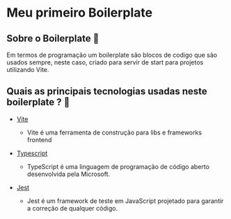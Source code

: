 <div>
<h1> Meu primeiro Boilerplate </h1>
</div>

## Sobre o Boilerplate 📀

Em termos de programação um boilerplate são blocos de codigo que são usados sempre, neste caso, criado para servir de start 
para projetos utilizando Vite.

## Quais as principais tecnologias usadas neste boilerplate ? 🤔

- [Vite](https://vitejs.dev/)
  - Vite é uma ferramenta de construção para libs e frameworks frontend 

- [Typescript](https://www.typescriptlang.org/)
  - TypeScript é uma linguagem de programação de código aberto desenvolvida pela Microsoft.

- [Jest](https://jestjs.io/)
  - Jest é um framework de teste em JavaScript projetado para garantir a correção de qualquer código.
